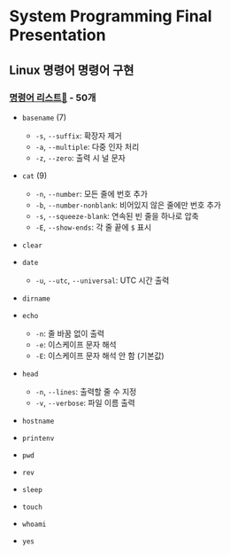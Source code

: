 # System Programming Final Presentation
## Linux 명령어 명령어 구현
### [명령어 리스트📜](https://github.com/Gnyo/SystemPGM/tree/main/0613/Linux_Commands) - 50개
- `basename` (7)
  - `-s`, `--suffix`: 확장자 제거
  - `-a`, `--multiple`: 다중 인자 처리
  - `-z`, `--zero`: 출력 시 널 문자

- `cat` (9)
  - `-n`, `--number`: 모든 줄에 번호 추가
  - `-b`, `--number-nonblank`: 비어있지 않은 줄에만 번호 추가
  - `-s`, `--squeeze-blank`: 연속된 빈 줄을 하나로 압축
  - `-E`, `--show-ends`: 각 줄 끝에 `$` 표시

- `clear`

- `date`
  - `-u`, `--utc`, `--universal`: UTC 시간 출력

- `dirname`

- `echo`
  - `-n`: 줄 바꿈 없이 출력
  - `-e`: 이스케이프 문자 해석
  - `-E`: 이스케이프 문자 해석 안 함 (기본값)

- `head`
  - `-n`, `--lines`: 출력할 줄 수 지정
  - `-v`, `--verbose`: 파일 이름 출력

- `hostname`

- `printenv`

- `pwd`
  
- `rev`

- `sleep`

- `touch`

- `whoami`

- `yes`
